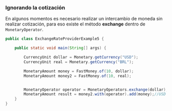 ### Ignorando la cotización

En algunos momentos es necesario realizar un intercambio de moneda sin realizar cotización, para eso existe el método **exchange** dentro de ```MonetaryOperator```.

```java
public class ExchangeRateProviderExample5 {

    public static void main(String[] args) {

        CurrencyUnit dollar = Monetary.getCurrency("USD");
        CurrencyUnit real = Monetary.getCurrency("BRL");

        MonetaryAmount money = FastMoney.of(10, dollar);
        MonetaryAmount money2 = FastMoney.of(10, real);


        MonetaryOperator operator = MonetaryOperators.exchange(dollar);
        MonetaryAmount result = money2.with(operator).add(money);//USD 20.00000 ignoring currency
    }
}
```